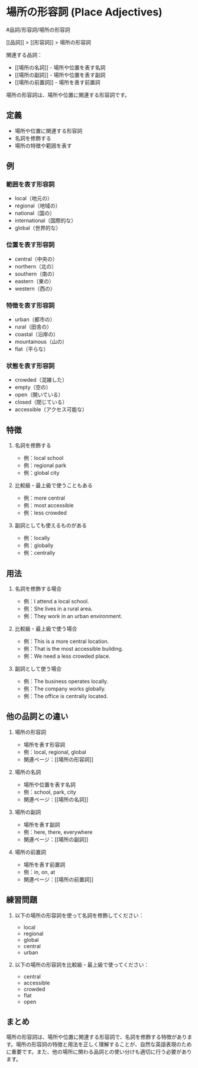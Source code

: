 ﻿# 場所の形容詞 (Place Adjectives)

#品詞/形容詞/場所の形容詞

[[品詞]] > [[形容詞]] > 場所の形容詞

関連する品詞：
- [[場所の名詞]] - 場所や位置を表す名詞
- [[場所の副詞]] - 場所や位置を表す副詞
- [[場所の前置詞]] - 場所を表す前置詞

場所の形容詞は、場所や位置に関連する形容詞です。

## 定義
- 場所や位置に関連する形容詞
- 名詞を修飾する
- 場所の特徴や範囲を表す

## 例
### 範囲を表す形容詞
- local（地元の）
- regional（地域の）
- national（国の）
- international（国際的な）
- global（世界的な）

### 位置を表す形容詞
- central（中央の）
- northern（北の）
- southern（南の）
- eastern（東の）
- western（西の）

### 特徴を表す形容詞
- urban（都市の）
- rural（田舎の）
- coastal（沿岸の）
- mountainous（山の）
- flat（平らな）

### 状態を表す形容詞
- crowded（混雑した）
- empty（空の）
- open（開いている）
- closed（閉じている）
- accessible（アクセス可能な）

## 特徴
1. 名詞を修飾する
   - 例：local school
   - 例：regional park
   - 例：global city

2. 比較級・最上級で使うこともある
   - 例：more central
   - 例：most accessible
   - 例：less crowded

3. 副詞としても使えるものがある
   - 例：locally
   - 例：globally
   - 例：centrally

## 用法
1. 名詞を修飾する場合
   - 例：I attend a local school.
   - 例：She lives in a rural area.
   - 例：They work in an urban environment.

2. 比較級・最上級で使う場合
   - 例：This is a more central location.
   - 例：That is the most accessible building.
   - 例：We need a less crowded place.

3. 副詞として使う場合
   - 例：The business operates locally.
   - 例：The company works globally.
   - 例：The office is centrally located.

## 他の品詞との違い
1. 場所の形容詞
   - 場所を表す形容詞
   - 例：local, regional, global
   - 関連ページ：[[場所の形容詞]]

2. 場所の名詞
   - 場所や位置を表す名詞
   - 例：school, park, city
   - 関連ページ：[[場所の名詞]]

3. 場所の副詞
   - 場所を表す副詞
   - 例：here, there, everywhere
   - 関連ページ：[[場所の副詞]]

4. 場所の前置詞
   - 場所を表す前置詞
   - 例：in, on, at
   - 関連ページ：[[場所の前置詞]]

## 練習問題
1. 以下の場所の形容詞を使って名詞を修飾してください：
   - local
   - regional
   - global
   - central
   - urban

2. 以下の場所の形容詞を比較級・最上級で使ってください：
   - central
   - accessible
   - crowded
   - flat
   - open

## まとめ
場所の形容詞は、場所や位置に関連する形容詞で、名詞を修飾する特徴があります。場所の形容詞の特徴と用法を正しく理解することが、自然な英語表現のために重要です。また、他の場所に関わる品詞との使い分けも適切に行う必要があります。 